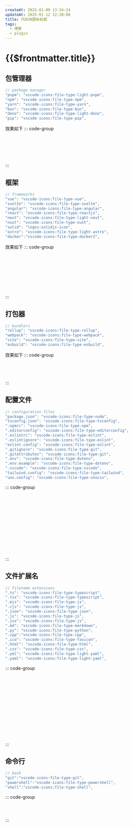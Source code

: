 ```yaml
---
createAt: 2025-01-09 13:34:24
updateAt: 2025-01-12 12:28:08
title: 代码块图标标题
tags:
  - 博客
  - plugin
---
```

# {{$frontmatter.title}}

## 包管理器

```js [index.js]
// package manager
"pnpm": "vscode-icons:file-type-light-pnpm",
"npm": "vscode-icons:file-type-npm",
"yarn": "vscode-icons:file-type-yarn",
"bun": "vscode-icons:file-type-bun",
"deno": "vscode-icons:file-type-light-deno",
"pip": "vscode-icons:file-type-pip",
```

效果如下
::: code-group

```sh [pnpm]
```

```sh [npm]
```

```sh [yarn]
```

```sh [bun]
```

```sh [deno]
```

```sh [pip]
```

:::

## 框架

```js [index.js]
// frameworks
"vue": "vscode-icons:file-type-vue",
"svelte": "vscode-icons:file-type-svelte",
"angular": "vscode-icons:file-type-angular",
"react": "vscode-icons:file-type-reactjs",
"next": "vscode-icons:file-type-light-next",
"nuxt": "vscode-icons:file-type-nuxt",
"solid": "logos:solidjs-icon",
"astro": "vscode-icons:file-type-light-astro",
"docker":"vscode-icons:file-type-docker2",
```

效果如下
::: code-group
``` [Vue]
```

``` [Svelte]
```

``` [angular]
```

``` [react]
```

``` [next]
```

``` [nuxt]
```

``` [solid]
```

``` [astro]
```

``` [docker]
```
:::

## 打包器

```js [index.js]
// bundlers
"rollup": "vscode-icons:file-type-rollup",
"webpack": "vscode-icons:file-type-webpack",
"vite": "vscode-icons:file-type-vite",
"esbuild": "vscode-icons:file-type-esbuild",
```

效果如下
::: code-group
``` [rollup]
```

``` [webpack]
```

``` [vite]
```

``` [esbuild]
```
:::

## 配置文件

```js [index.js]
// configuration files
"package.json": "vscode-icons:file-type-node",
"tsconfig.json": "vscode-icons:file-type-tsconfig",
".npmrc": "vscode-icons:file-type-npm",
".editorconfig": "vscode-icons:file-type-editorconfig",
".eslintrc": "vscode-icons:file-type-eslint",
".eslintignore": "vscode-icons:file-type-eslint",
"eslint.config": "vscode-icons:file-type-eslint",
".gitignore": "vscode-icons:file-type-git",
".gitattributes": "vscode-icons:file-type-git",
".env": "vscode-icons:file-type-dotenv",
".env.example": "vscode-icons:file-type-dotenv",
".vscode": "vscode-icons:file-type-vscode",
"tailwind.config": "vscode-icons:file-type-tailwind",
"uno.config": "vscode-icons:file-type-unocss",
```

::: code-group
``` [package.json]
```

``` [tsconfig.json]
```

``` [.npmrc]
```

``` [.editorconfig]
```

``` [.eslintrc]
```

``` [.eslintignore]
```

``` [eslint.config]
```

``` [.gitignore]
```

``` [.gitattributes]
```

``` [.env]
```

``` [.env.example]
```

``` [.vscode]
```

``` [tailwind.config]
```

``` [uno.config]
```
:::

## 文件扩展名

```js [index.js]
// filename extensions
".ts": "vscode-icons:file-type-typescript",
".tsx": "vscode-icons:file-type-typescript",
".mjs": "vscode-icons:file-type-js",
".cjs": "vscode-icons:file-type-js",
".json": "vscode-icons:file-type-json",
".js": "vscode-icons:file-type-js",
".jsx": "vscode-icons:file-type-js",
".md": "vscode-icons:file-type-markdown",
".py": "vscode-icons:file-type-python",
".cpp":"vscode-icons:file-type-cpp",
".ico": "vscode-icons:file-type-favicon",
".html": "vscode-icons:file-type-html",
".css": "vscode-icons:file-type-css",
".yml": "vscode-icons:file-type-light-yaml",
".yaml": "vscode-icons:file-type-light-yaml",
```

::: code-group
``` [.ts]
```

``` [.tsx]
```

``` [.mjs]
```

``` [.cjs]
```

``` [.json]
```

``` [.js]
```

``` [.jsx]
```

``` [.md]
```

``` [.py]
```

``` [.cpp]
```

``` [.ico]
```

``` [.html]
```

``` [.css]
```

``` [.yml]
```

``` [.yaml]
```
:::

## 命令行

```js [index.js]
// bash
"git":"vscode-icons:file-type-git",
"powershell":"vscode-icons:file-type-powershell",
"shell":"vscode-icons:file-type-shell",
```

::: code-group
``` [git]
```

``` [powershell]
```

``` [shell]
```
:::